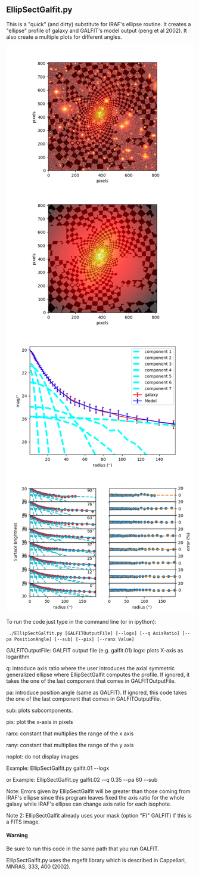 
## EllipSectGalfit.py

This is a "quick" (and dirty) substitute for IRAF's ellipse
routine. It creates a "ellipse" profile of galaxy
and GALFIT's model output (peng et al 2002). It also create a
multiple plots for different angles.  

![A85 gal](../img/A85mgetwist-gal.png)
![A85 gal](../img/A85mgetwist-mod.png)
![A85 gal](../img/A85mgetwist.png)
![A85 gal](../img/A85mgetwist-mul.png)

To run the code just type in the command line (or in ipython):

```
 ./EllipSectGalfit.py [GALFITOutputFile] [--logx] [--q AxisRatio] [--pa PositionAngle] [--sub] [--pix] [--ranx Value]
 ```

GALFITOutputFile: GALFIT output file  (e.g. galfit.01)
logx: plots X-axis as logarithm

q: introduce axis ratio  where the user introduces the axial symmetric generalized
ellipse where EllipSectGalfit computes the profile. If ignored,
it takes the one of the last component that comes in GALFITOutputFile.

pa: introduce position angle (same as GALFIT).  If ignored,
this code takes the one of the last component that comes in GALFITOutputFile.

sub: plots subcomponents.

pix: plot the x-axis in pixels

ranx: constant that multiplies the range of the x axis

rany: constant that multiplies the range of the y axis

noplot: do not display images

Example:
 EllipSectGalfit.py galfit.01 --logx

or Example:
 EllipSectGalfit.py galfit.02 --q 0.35 --pa 60 --sub


Note: Errors given by EllipSectGalfit will be greater
than those coming from IRAF's ellipse since this program leaves fixed
the axis ratio for the whole galaxy while IRAF's ellipse
can change axis ratio for each isophote.

Note 2: EllipSectGalfit already uses your mask (option "F)" GALFIT) if this
is a FITS image.  


#### Warning
Be sure to run this code in the same path that you run GALFIT.


EllipSectGalfit.py uses the mgefit library which is
described in Cappellari, MNRAS, 333, 400 (2002).
